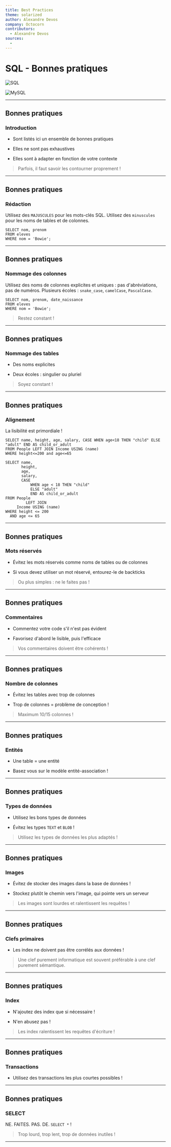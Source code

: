 ```yaml
---
title: Best Practices
theme: solarized
author: Alexandre Devos
company: Octocorn
contributors:
  - Alexandre Devos
sources:
  - 
---
```


# SQL - Bonnes pratiques

![SQL](assets/sql.png) <!-- .element width="30%" align="left" -->

![MySQL](assets/mysql.png) <!-- .element width="30%" align="right" -->

----

## Bonnes pratiques

### Introduction

- Sont listés ici un ensemble de bonnes pratiques

- Elles ne sont pas exhaustives

- Elles sont à adapter en fonction de votre contexte

> Parfois, il faut savoir les contourner proprement !

----

## Bonnes pratiques

### Rédaction

Utilisez des `MAJUSCULES` pour les mots-clés SQL.
Utilisez des `minuscules` pour les noms de tables et de colonnes.

```mysql
SELECT nom, prenom
FROM eleves
WHERE nom = 'Bowie';
```

----

## Bonnes pratiques

### Nommage des colonnes

Utilisez des noms de colonnes explicites et uniques : pas d'abréviations, pas de numéros.
Plusieurs écoles : `snake_case`, `camelCase`, `PascalCase`.

```mysql
SELECT nom, prenom, date_naissance
FROM eleves
WHERE nom = 'Bowie';
```

> Restez constant !

----

## Bonnes pratiques

### Nommage des tables

- Des noms explicites

- Deux écoles : singulier ou pluriel

> Soyez constant !

----

## Bonnes pratiques

### Alignement

La lisibilité est primordiale !

```mysql
SELECT name, height, age, salary, CASE WHEN age<18 THEN "child" ELSE    
"adult" END AS child_or_adult
FROM People LEFT JOIN Income USING (name)
WHERE height<=200 and age<=65
```

```mysql
SELECT name,
       height,
       age,
       salary,
       CASE
           WHEN age < 18 THEN "child"
           ELSE "adult"
           END AS child_or_adult
FROM People
         LEFT JOIN
     Income USING (name)
WHERE height <= 200
  AND age <= 65
```

----

## Bonnes pratiques

### Mots réservés

- Évitez les mots réservés comme noms de tables ou de colonnes

- Si vous devez utiliser un mot réservé, entourez-le de backticks

> Ou plus simples : ne le faites pas !

----

## Bonnes pratiques

### Commentaires

- Commentez votre code s'il n'est pas évident

- Favorisez d'abord le lisible, puis l'efficace

> Vos commentaires doivent être cohérents !

----

## Bonnes pratiques

### Nombre de colonnes

- Évitez les tables avec trop de colonnes

- Trop de colonnes = problème de conception !

> Maximum 10/15 colonnes !

----

## Bonnes pratiques

### Entités

- Une table = une entité

- Basez vous sur le modèle entité-association !

----

## Bonnes pratiques

### Types de données

- Utilisez les bons types de données

- Évitez les types `TEXT` et `BLOB` !

> Utilisez les types de données les plus adaptés !

----

## Bonnes pratiques

### Images

- Évitez de stocker des images dans la base de données !

- Stockez plutôt le chemin vers l'image, qui pointe vers un serveur

> Les images sont lourdes et ralentissent les requêtes !

----

## Bonnes pratiques

### Clefs primaires

- Les index ne doivent pas être corrélés aux données !

> Une clef purement informatique est souvent préférable à une clef purement sémantique.

----

## Bonnes pratiques

### Index

- N'ajoutez des index que si nécessaire !

- N'en abusez pas !

> Les index ralentissent les requêtes d'écriture !

----

## Bonnes pratiques

### Transactions

- Utilisez des transactions les plus courtes possibles !

----

## Bonnes pratiques

### SELECT

NE. FAITES. PAS. DE. `SELECT *` !

> Trop lourd, trop lent, trop de données inutiles !

----

